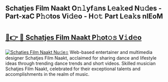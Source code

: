 ## Schatjes Film Naakt O𝚗𝚕yf𝚊ns L𝚎a𝚔ed N𝚞𝚍es - Part-xaC P𝚑𝚘tos Vi𝚍𝚎o - H𝚘𝚝 Part L𝚎a𝚔s nIEoM

# <h2><a href="http://kf8o9lm.oniu.top/?m=Schatjes+Film+Naakt">🔗👉 🔴 Schatjes Film Naakt P𝚑ot𝚘𝚜 V𝚒d𝚎o</a></h2>

[![Schatjes Film Naakt Nu𝚍e𝚜](https://i.imgur.com/0qMVB7G.gif)](http://kf8o9lm.oniu.top/?m=Schatjes+Film+Naakt)
Web-based entertainer and multimedia designer Schatjes Film Naakt, acclaimed for sharing dance and lifestyle ideas through trending dance trends and short videos. Skilled musician Schatjes Film Naakt, celebrated for their exceptional talents and accomplishments in the realm of music.  
